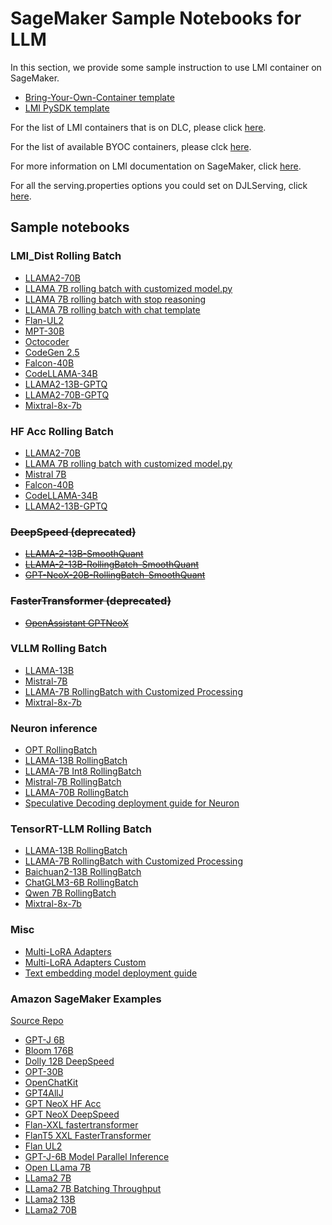 # SageMaker Sample Notebooks for LLM

In this section, we provide some sample instruction to use LMI container on SageMaker.

- [Bring-Your-Own-Container template](BYOC_template_with_LMI_solution.ipynb)
- [LMI PySDK template](pysdk_template_with_LMI_solution.ipynb)

For the list of LMI containers that is on DLC, please
click [here](https://github.com/aws/deep-learning-containers/blob/master/available_images.md#large-model-inference-containers).

For the list of available BYOC containers, please
clck [here](https://hub.docker.com/r/deepjavalibrary/djl-serving/tags).

For more information on LMI documentation on SageMaker,
click [here](https://docs.aws.amazon.com/sagemaker/latest/dg/realtime-endpoints-large-model-inference.html).

For all the serving.properties options you could set on DJLServing,
click [here](https://docs.djl.ai/docs/serving/serving/docs/modes.html#servingproperties).

## Sample notebooks

### LMI_Dist Rolling Batch

- [LLAMA2-70B](sample-llm/rollingbatch_deploy_llama2_70b.ipynb)
- [LLAMA 7B rolling batch with customized model.py](sample-llm/rollingbatch_llama_7b_customized_preprocessing.ipynb)
- [LLAMA 7B rolling batch with stop reasoning](sample-llm/rollingbatch_llama_7b_stop_reason.ipynb)
- [LLAMA 7B rolling batch with chat template](sample-llm/rollingbatch_llama_7b_chat.ipynb)
- [Flan-UL2](sample-llm/rollingbatch_deploy_flan_ul2.ipynb)
- [MPT-30B](sample-llm/rollingbatch_deploy_mpt_30b.ipynb)
- [Octocoder](sample-llm/rollingbatch_deploy_octocoder_w_pagedattn.ipynb)
- [CodeGen 2.5](sample-llm/rollingbatch_deploy_codegen25_7b.ipynb)
- [Falcon-40B](sample-llm/rollingbatch_deploy_falcon_40b.ipynb)
- [CodeLLAMA-34B](sample-llm/rollingbatch_deploy_codellama_34b.ipynb)
- [LLAMA2-13B-GPTQ](sample-llm/rollingbatch_deploy_llama2-13b-gptq.ipynb)
- [LLAMA2-70B-GPTQ](sample-llm/rollingbatch_deploy_llama2-70b-gptq.ipynb)
- [Mixtral-8x-7b](sample-llm/rollingbatch_deploy_mixtral_8x7b.ipynb)

### HF Acc Rolling Batch

- [LLAMA2-70B](sample-llm/hf_acc_deploy_llama2_70b.ipynb)
- [LLAMA 7B rolling batch with customized model.py](sample-llm/hf_acc_deploy_llama_7b_customized_preprocessing.ipynb)
- [Mistral 7B](sample-llm/hf_acc_deploy_mistral_7b.ipynb)
- [Falcon-40B](sample-llm/hf_acc_deploy_falcon_40b.ipynb)
- [CodeLLAMA-34B](sample-llm/hf_acc_deploy_codellama_34b.ipynb)
- [LLAMA2-13B-GPTQ](sample-llm/hf_acc_deploy_llama2_13b_gptq.ipynb)

### <del>DeepSpeed (deprecated)</del>

- <del>[LLAMA-2-13B-SmoothQuant](sample-llm/deprecated/ds_deploy_llama2-13b-smoothquant.ipynb)</del>
- <del>[LLAMA-2-13B-RollingBatch-SmoothQuant](sample-llm/deprecated/ds_rollingbatch_deploy_llama2-13b-smoothquant.ipynb)</del>
- <del>[GPT-NeoX-20B-RollingBatch-SmoothQuant](sample-llm/deprecated/ds_rollingbatch_deploy_gpt-neox-20b-smoothquant.ipynb)</del>

### <del>FasterTransformer (deprecated)</del>

- <del>[OpenAssistant GPTNeoX](sample-llm/deprecated/fastertransformer_deploy_pythia12b_triton_mode.ipynb)</del>

### VLLM Rolling Batch

- [LLAMA-13B](sample-llm/vllm_deploy_llama_13b.ipynb)
- [Mistral-7B](sample-llm/vllm_deploy_mistral_7b.ipynb)
- [LLAMA-7B RollingBatch with Customized Processing](sample-llm/vllm_rollingbatch_deploy_customized_processing.ipynb)
- [Mixtral-8x-7b](sample-llm/vllm_rollingbatch_deploy_mixtral_8x7b.ipynb)

### Neuron inference

- [OPT RollingBatch](sample-llm/tnx_rollingbatch_deploy_opt.ipynb)
- [LLAMA-13B RollingBatch](sample-llm/tnx_rollingbatch_deploy_llama_13b.ipynb)
- [LLAMA-7B Int8 RollingBatch](sample-llm/tnx_rollingbatch_deploy_llama_7b_int8.ipynb)
- [Mistral-7B RollingBatch](sample-llm/tnx_rollingbatch_deploy_mistral_7b.ipynb)
- [LLAMA-70B RollingBatch](sample-llm/tnx_rollingbatch_deploy_llama_70b.ipynb)
- [Speculative Decoding deployment guide for Neuron](sample-llm/tnx_speculative_decoding_deploy_llama2_70b.ipynb)

### TensorRT-LLM Rolling Batch

- [LLAMA-13B RollingBatch](sample-llm/trtllm_rollingbatch_deploy_llama_13b.ipynb)
- [LLAMA-7B RollingBatch with Customized Processing](sample-llm/trtllm_rollingbatch_deploy_customized_processing.ipynb)
- [Baichuan2-13B RollingBatch](sample-llm/trtllm_rollingbatch_deploy_baichuan2_13b.ipynb)
- [ChatGLM3-6B RollingBatch](sample-llm/trtllm_rollingbatch_deploy_chatglm3_6b.ipynb)
- [Qwen 7B RollingBatch](sample-llm/trtllm_rollingbatch_deploy_qwen_7b.ipynb)
- [Mixtral-8x-7b](sample-llm/trtllm_rollingbatch_deploy_mixtral_8x7b.ipynb)

### Misc

- [Multi-LoRA Adapters](sample-llm/multi_lora_adapter_inference.ipynb)
- [Multi-LoRA Adapters Custom](sample-llm/multi_lora_adapter_inference_custom.ipynb)
- [Text embedding model deployment guide](sample-llm/text_embedding_deploy_bert.ipynb)

### Amazon SageMaker Examples

[Source Repo](https://github.com/aws/amazon-sagemaker-examples/tree/main)

- [GPT-J 6B](https://github.com/aws/amazon-sagemaker-examples/blob/master/inference/generativeai/deepspeed/GPT-J-6B_DJLServing_with_PySDK.ipynb)
- [Bloom 176B](https://github.com/aws/amazon-sagemaker-examples/blob/master/inference/nlp/realtime/llm/bloom_176b/djl_deepspeed_deploy.ipynb)
- [Dolly 12B DeepSpeed](https://github.com/aws/amazon-sagemaker-examples/blob/master/inference/generativeai/llm-workshop/deploy-dolly-12b/dolly-12b-deepspeed-sagemaker.ipynb)
- [OPT-30B](https://github.com/aws/amazon-sagemaker-examples/blob/master/inference/nlp/realtime/llm/opt30b/djl_deepspeed_deploy_opt30b_no_custom_inference_code.ipynb)
- [OpenChatKit](https://github.com/aws/amazon-sagemaker-examples/blob/master/inference/generativeai/llm-workshop/lab4-openchatkit/deploy_openchatkit_on_sagemaker.ipynb)
- [GPT4AllJ](https://github.com/aws/amazon-sagemaker-examples/blob/master/inference/generativeai/llm-workshop/lab8-Inferentia2-gpt4all-j/inferentia2-llm-GPT4allJ.ipynb)
- [GPT NeoX HF Acc](https://github.com/aws/amazon-sagemaker-examples/blob/master/inference/generativeai/llm-workshop/lab3-optimize-llm/djl_accelerate_deploy_g5_12x_GPT_NeoX.ipynb)
- [GPT NeoX DeepSpeed](https://github.com/aws/amazon-sagemaker-examples/blob/master/inference/generativeai/llm-workshop/lab3-optimize-llm/g5_24xlarge/djl_deepspeed_deploy_GPT_NeoX.ipynb)
- [Flan-XXL fastertransformer](https://github.com/aws/amazon-sagemaker-examples/blob/master/inference/generativeai/llm-workshop/lab5-flan-t5-xxl/flan-xxl-sagemaker-fastertransformer-smaster.ipynb)
- [FlanT5 XXL FasterTransformer](https://github.com/aws/amazon-sagemaker-examples/blob/master/inference/generativeai/llm-workshop/lab5-flan-t5-xxl/flant5-xxl-fastertransformer-no-code.ipynb)
- [Flan UL2](https://github.com/aws/amazon-sagemaker-examples/blob/master/inference/generativeai/llm-workshop/flan-ul2-pySDK/flan-ul2-pySDK.ipynb)
- [GPT-J-6B Model Parallel Inference](https://github.com/aws/amazon-sagemaker-examples/blob/master/advanced_functionality/pytorch_deploy_large_GPT_model/GPT-J-6B-model-parallel-inference-DJL.ipynb)
- [Open LLama 7B](https://github.com/aws/amazon-sagemaker-examples/blob/master/inference/generativeai/llm-workshop/lab10-open-llama/open-llama-7b/open_llama_7b.ipynb)
- [LLama2 7B](https://github.com/aws/amazon-sagemaker-examples/blob/master/inference/generativeai/llm-workshop/lab11-llama2/meta-llama-2-7b-lmi.ipynb)
- [LLama2 7B Batching Throughput](https://github.com/aws/amazon-sagemaker-examples/blob/master/inference/generativeai/llm-workshop/llama2-7b-batching-throughput/llama2-7b-batching-throughput.ipynb)
- [LLama2 13B](https://github.com/aws/amazon-sagemaker-examples/blob/master/inference/generativeai/llm-workshop/lab11-llama2/meta-llama-2-13b-lmi.ipynb)
- [LLama2 70B](https://github.com/aws/amazon-sagemaker-examples/blob/master/inference/generativeai/llm-workshop/lab11-llama2/meta-llama-2-70b-lmi.ipynb)

